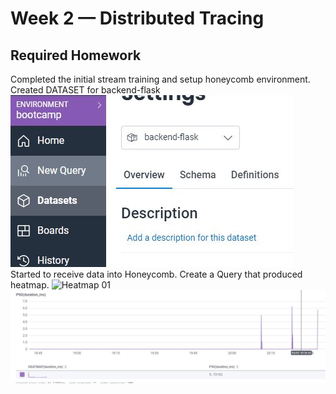 # Week 2 — Distributed Tracing
## Required Homework
  Completed the initial stream training and setup honeycomb environment.
  Created DATASET for backend-flask
  ![Backend Flask](/journal/assets/dataset.JPG)
  Started to receive data into Honeycomb.
  Create a Query that produced heatmap.
  ![Heatmap 01](/journal/assets/homecomb.JPG)
  ![Heatmap 02](/journal/assets/heatmap.JPG)
 
